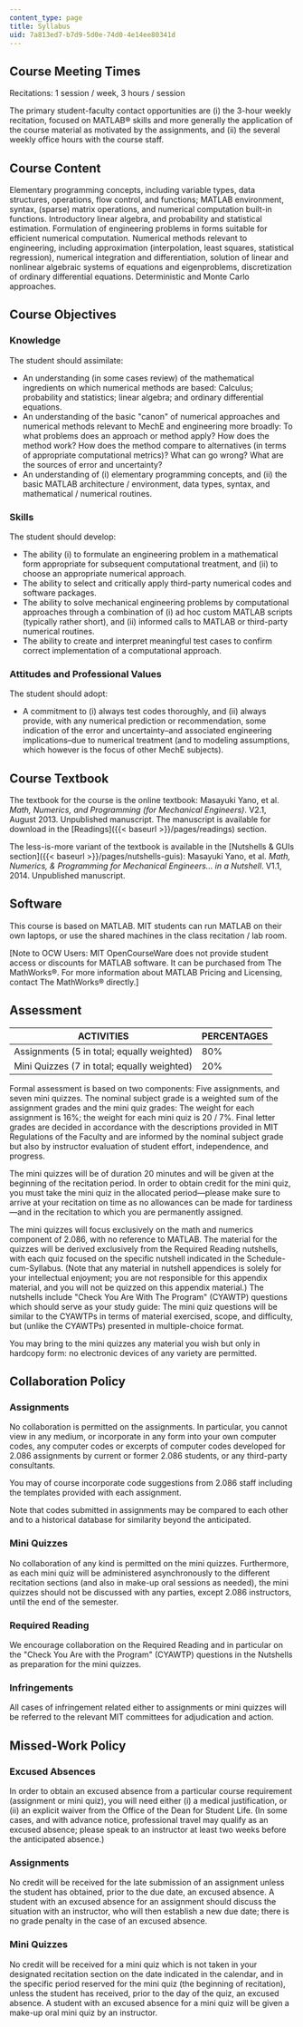 ```yaml
---
content_type: page
title: Syllabus
uid: 7a813ed7-b7d9-5d0e-74d0-4e14ee80341d
---
```


Course Meeting Times
--------------------

Recitations: 1 session / week, 3 hours / session

The primary student-faculty contact opportunities are (i) the 3-hour weekly recitation, focused on MATLAB® skills and more generally the application of the course material as motivated by the assignments, and (ii) the several weekly office hours with the course staff.

Course Content
--------------

Elementary programming concepts, including variable types, data structures, operations, flow control, and functions; MATLAB environment, syntax, (sparse) matrix operations, and numerical computation built-in functions. Introductory linear algebra, and probability and statistical estimation. Formulation of engineering problems in forms suitable for efficient numerical computation. Numerical methods relevant to engineering, including approximation (interpolation, least squares, statistical regression), numerical integration and differentiation, solution of linear and nonlinear algebraic systems of equations and eigenproblems, discretization of ordinary differential equations. Deterministic and Monte Carlo approaches.

Course Objectives
-----------------

### Knowledge

The student should assimilate:

*   An understanding (in some cases review) of the mathematical ingredients on which numerical methods are based: Calculus; probability and statistics; linear algebra; and ordinary differential equations.
*   An understanding of the basic "canon" of numerical approaches and numerical methods relevant to MechE and engineering more broadly: To what problems does an approach or method apply? How does the method work? How does the method compare to alternatives (in terms of appropriate computational metrics)? What can go wrong? What are the sources of error and uncertainty?
*   An understanding of (i) elementary programming concepts, and (ii) the basic MATLAB architecture / environment, data types, syntax, and mathematical / numerical routines.

### Skills

The student should develop:

*   The ability (i) to formulate an engineering problem in a mathematical form appropriate for subsequent computational treatment, and (ii) to choose an appropriate numerical approach.
*   The ability to select and critically apply third-party numerical codes and software packages.
*   The ability to solve mechanical engineering problems by computational approaches through a combination of (i) ad hoc custom MATLAB scripts (typically rather short), and (ii) informed calls to MATLAB or third-party numerical routines.
*   The ability to create and interpret meaningful test cases to confirm correct implementation of a computational approach.

### Attitudes and Professional Values

The student should adopt:

*   A commitment to (i) always test codes thoroughly, and (ii) always provide, with any numerical prediction or recommendation, some indication of the error and uncertainty–and associated engineering implications–due to numerical treatment (and to modeling assumptions, which however is the focus of other MechE subjects).

Course Textbook
---------------

The textbook for the course is the online textbook: Masayuki Yano, et al. _Math, Numerics, and Programming (for Mechanical Engineers)_. V2.1, August 2013. Unpublished manuscript. The manuscript is available for download in the [Readings]({{< baseurl >}}/pages/readings) section.

The less-is-more variant of the textbook is available in the [Nutshells & GUIs section]({{< baseurl >}}/pages/nutshells-guis): Masayuki Yano, et al. _Math, Numerics, & Programming for Mechanical Engineers... in a Nutshell_. V1.1, 2014. Unpublished manuscript. 

Software
--------

This course is based on MATLAB. MIT students can run MATLAB on their own laptops, or use the shared machines in the class recitation / lab room.

\[Note to OCW Users: MIT OpenCourseWare does not provide student access or discounts for MATLAB software. It can be purchased from The MathWorks®. For more information about MATLAB Pricing and Licensing, contact The MathWorks® directly.\]

Assessment
----------

| ACTIVITIES | PERCENTAGES |
| --- | --- |
| Assignments (5 in total; equally weighted) | 80% |
| Mini Quizzes (7 in total; equally weighted) | 20% 

Formal assessment is based on two components: Five assignments, and seven mini quizzes. The nominal subject grade is a weighted sum of the assignment grades and the mini quiz grades: The weight for each assignment is 16%; the weight for each mini quiz is 20 / 7%. Final letter grades are decided in accordance with the descriptions provided in MIT Regulations of the Faculty and are informed by the nominal subject grade but also by instructor evaluation of student effort, independence, and progress.

The mini quizzes will be of duration 20 minutes and will be given at the beginning of the recitation period. In order to obtain credit for the mini quiz, you must take the mini quiz in the allocated period—please make sure to arrive at your recitation on time as no allowances can be made for tardiness—and in the recitation to which you are permanently assigned.

The mini quizzes will focus exclusively on the math and numerics component of 2.086, with no reference to MATLAB. The material for the quizzes will be derived exclusively from the Required Reading nutshells, with each quiz focused on the specific nutshell indicated in the Schedule-cum-Syllabus. (Note that any material in nutshell appendices is solely for your intellectual enjoyment; you are not responsible for this appendix material, and you will not be quizzed on this appendix material.) The nutshells include "Check You Are With The Program" (CYAWTP) questions which should serve as your study guide: The mini quiz questions will be similar to the CYAWTPs in terms of material exercised, scope, and difficulty, but (unlike the CYAWTPs) presented in multiple-choice format.

You may bring to the mini quizzes any material you wish but only in hardcopy form: no electronic devices of any variety are permitted.

Collaboration Policy
--------------------

### Assignments

No collaboration is permitted on the assignments. In particular, you cannot view in any medium, or incorporate in any form into your own computer codes, any computer codes or excerpts of computer codes developed for 2.086 assignments by current or former 2.086 students, or any third-party consultants.

You may of course incorporate code suggestions from 2.086 staff including the templates provided with each assignment.

Note that codes submitted in assignments may be compared to each other and to a historical database for similarity beyond the anticipated.

### Mini Quizzes

No collaboration of any kind is permitted on the mini quizzes. Furthermore, as each mini quiz will be administered asynchronously to the different recitation sections (and also in make-up oral sessions as needed), the mini quizzes should not be discussed with any parties, except 2.086 instructors, until the end of the semester.

### Required Reading

We encourage collaboration on the Required Reading and in particular on the "Check You Are with the Program" (CYAWTP) questions in the Nutshells as preparation for the mini quizzes.

### Infringements

All cases of infringement related either to assignments or mini quizzes will be referred to the relevant MIT committees for adjudication and action.

Missed-Work Policy
------------------

### Excused Absences

In order to obtain an excused absence from a particular course requirement (assignment or mini quiz), you will need either (i) a medical justification, or (ii) an explicit waiver from the Office of the Dean for Student Life. (In some cases, and with advance notice, professional travel may qualify as an excused absence; please speak to an instructor at least two weeks before the anticipated absence.)

### Assignments

No credit will be received for the late submission of an assignment unless the student has obtained, prior to the due date, an excused absence. A student with an excused absence for an assignment should discuss the situation with an instructor, who will then establish a new due date; there is no grade penalty in the case of an excused absence.

### Mini Quizzes

No credit will be received for a mini quiz which is not taken in your designated recitation section on the date indicated in the calendar, and in the specific period reserved for the mini quiz (the beginning of recitation), unless the student has received, prior to the day of the quiz, an excused absence. A student with an excused absence for a mini quiz will be given a make-up oral mini quiz by an instructor.